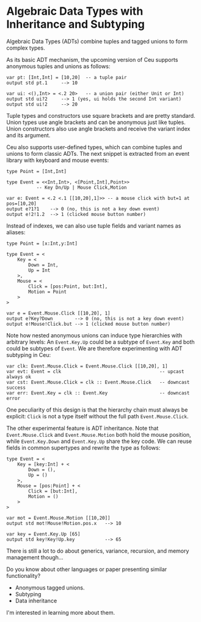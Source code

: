 # Algebraic Data Types with Inheritance and Subtyping

Algebraic Data Types (ADTs) combine tuples and tagged unions to form complex
types.

As its basic ADT mechanism, the upcoming version of Ceu supports anonymous
tuples and unions as follows:

```
var pt: [Int,Int] = [10,20]  -- a tuple pair
output std pt.1     --> 10

var ui: <(),Int> = <.2 20>   -- a union pair (either Unit or Int)
output std ui?2     --> 1 (yes, ui holds the second Int variant)
output std ui!2     --> 20
```

Tuple types and constructors use square brackets and are pretty standard.
Union types use angle brackets and can be anonymous just like tuples.
Union constructors also use angle brackets and receive the variant index and
its argument.

Ceu also supports user-defined types, which can combine tuples and unions to
form classic ADTs.
The next snippet is extracted from an event library with keyboard and mouse
events:

```
type Point = [Int,Int]

type Event = <<Int,Int>, <[Point,Int],Point>>
           -- Key Dn/Up | Mouse Click,Motion

var e: Event = <.2 <.1 [[10,20],1]>> -- a mouse click with but=1 at pos=[10,20]
output e?1?1    --> 0 (no, this is not a key down event)
output e!2!1.2  --> 1 (clicked mouse button number)
```

Instead of indexes, we can also use tuple fields and variant names as aliases:

```
type Point = [x:Int,y:Int]

type Event = <
    Key = <
        Down = Int,
        Up = Int
    >,
    Mouse = <
        Click = [pos:Point, but:Int],
        Motion = Point
    >
>

var e = Event.Mouse.Click [[10,20], 1]
output e?Key?Down        --> 0 (no, this is not a key down event)
output e!Mouse!Click.but --> 1 (clicked mouse button number)
```

Note how nested anonymous unions can induce type hierarchies with arbitrary
levels:
An `Event.Key.Up` could be a subtype of `Event.Key` and both could be subtypes
of `Event`.
We are therefore experimenting with ADT subtyping in Ceu:

```
var clk: Event.Mouse.Click = Event.Mouse.Click [[10,20], 1]
var evt: Event = clk                                    -- upcast always ok
var cst: Event.Mouse.Click = clk :: Event.Mouse.Click   -- downcast success
var err: Event.Key = clk :: Event.Key                   -- downcast error
```

One peculiarity of this design is that the hierarchy chain must always be
explicit: `Click` is not a type itself without the full path
`Event.Mouse.Click`.

The other experimental feature is ADT inheritance.
Note that `Event.Mouse.Click` and `Event.Mouse.Motion` both hold the mouse
position, while `Event.Key.Down` and `Event.Key.Up` share the key code.
We can reuse fields in common supertypes and rewrite the type as follows:

```
type Event = <
    Key = [key:Int] + <
        Down = (),
        Up = ()
    >,
    Mouse = [pos:Point] + <
        Click = [but:Int],
        Motion = ()
    >
>

var mot = Event.Mouse.Motion [[10,20]]
output std mot!Mouse!Motion.pos.x   --> 10

var key = Event.Key.Up [65]
output std key!Key!Up.key           --> 65
```

There is still a lot to do about generics, variance, recursion, and memory
management though...

Do you know about other languages or paper presenting similar functionality?

- Anonymous tagged unions.
- Subtyping
- Data inheritance

I'm interested in learning more about them.
